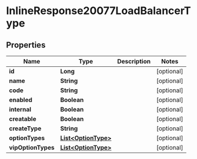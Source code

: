 

# InlineResponse20077LoadBalancerType

## Properties

Name | Type | Description | Notes
------------ | ------------- | ------------- | -------------
**id** | **Long** |  |  [optional]
**name** | **String** |  |  [optional]
**code** | **String** |  |  [optional]
**enabled** | **Boolean** |  |  [optional]
**internal** | **Boolean** |  |  [optional]
**creatable** | **Boolean** |  |  [optional]
**createType** | **String** |  |  [optional]
**optionTypes** | [**List&lt;OptionType&gt;**](OptionType.md) |  |  [optional]
**vipOptionTypes** | [**List&lt;OptionType&gt;**](OptionType.md) |  |  [optional]



